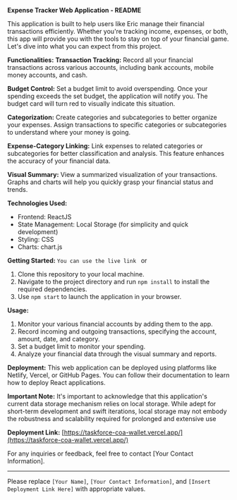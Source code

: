 **Expense Tracker Web Application - README**

This application is built to help users like Eric manage their financial transactions efficiently. Whether you're tracking income, expenses, or both, this app will provide you with the tools to stay on top of your financial game. Let's dive into what you can expect from this project.

**Functionalities:**
 **Transaction Tracking:** Record all your financial transactions across various accounts, including bank accounts, mobile money accounts, and cash. 

 **Budget Control:** Set a budget limit to avoid overspending. Once your spending exceeds the set budget, the application will notify you. The budget card will turn red to visually indicate this situation.

 **Categorization:** Create categories and subcategories to better organize your expenses. Assign transactions to specific categories or subcategories to understand where your money is going.

 **Expense-Category Linking:** Link expenses to related categories or subcategories for better classification and analysis. This feature enhances the accuracy of your financial data.

 **Visual Summary:** View a summarized visualization of your transactions. Graphs and charts will help you quickly grasp your financial status and trends.

**Technologies Used:**
- Frontend: ReactJS
- State Management: Local Storage (for simplicity and quick development)
- Styling: CSS
- Charts: chart.js


**Getting Started:** 
 `You can use the live link ` or

1. Clone this repository to your local machine.
2. Navigate to the project directory and run `npm install` to install the required dependencies.
3. Use `npm start` to launch the application in your browser.

**Usage:**
1. Monitor your various financial accounts by adding them to the app.
2. Record incoming and outgoing transactions, specifying the account, amount, date, and category.
3. Set a budget limit to monitor your spending.
4. Analyze your financial data through the visual summary and reports.

**Deployment:**
This web application can be deployed using platforms like Netlify, Vercel, or GitHub Pages. You can follow their documentation to learn how to deploy React applications.

**Important Note:**
It's important to acknowledge that this application's current data storage mechanism relies on local storage. While adept for short-term development and swift iterations, local storage may not embody the robustness and scalability required for prolonged and extensive use


**Deployment Link:**
[https://taskforce-coa-wallet.vercel.app/](https://taskforce-coa-wallet.vercel.app/)

For any inquiries or feedback, feel free to contact [Your Contact Information].

---

Please replace `[Your Name]`, `[Your Contact Information]`, and `[Insert Deployment Link Here]` with appropriate values.